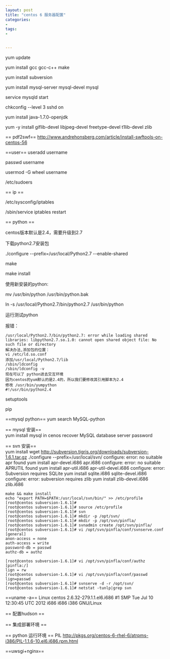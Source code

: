 ```yaml
---
layout: post
title: "centos 6 服务器配置"
categories:
- 
tags:
- 


---
```


yum update

yum install gcc gcc-c++ make 


yum install subversion 

yum install mysql-server  mysql-devel mysql

service mysqld start

chkconfig --level 3 sshd on

yum install java-1.7.0-openjdk

yum -y install giflib-devel libjpeg-devel freetype-devel t1lib-devel zlib

== pdf2swf==
http://www.andrehonsberg.com/article/install-swftools-on-centos-56

==user==
useradd username

passwd username

usermod -G wheel username

 /etc/sudoers

== ip ==

/etc/sysconfig/iptables

/sbin/service iptables restart

== python ==

centos版本默认是2.4，需要升级到2.7

下载python2.7安装包

./configure --prefix=/usr/local/Python2.7 --enable-shared

make

make install

使用新安装的python:

mv /usr/bin/python /usr/bin/python.bak

ln -s /usr/local/Python2.7/bin/python2.7 /usr/bin/python

运行测试python

报错：

	/usr/local/Python2.7/bin/python2.7: error while loading shared libraries: libpython2.7.so.1.0: cannot open shared object file: No such file or directory
	解决办法,添加包的位置：
	vi /etc/ld.so.conf 
	添加/usr/local/Python2.7/lib
	/sbin/ldconfig
	/sbin/ldconfig -v
	现在可以了 python进去交互环境
	因为centos的yum默认的是2.4的，所以我们要修改其引用脚本为2.4
	修改 /usr/bin/yumpython
	#!/usr/bin/python2.4

setuptools

pip 

==mysql python==
yum search MySQL-python


== mysql 安装==  
yum install mysql in cenos
recover MySQL database server password

== svn 安装==  
	yum install
	wget http://subversion.tigris.org/downloads/subversion-1.6.1.tar.gz
	./configure --prefix=/usr/local/svn/
	configure: error: no suitable apr found
	yum install apr-devel.i686  apr.i686 
	configure: error: no suitable APRUTIL found
	yum install apr-util.i686 apr-util-devel.i686 
	configure: error: Subversion requires SQLite
	yum install sqlite.i686  sqlite-devel.i686
	configure: error: subversion requires zlib
	yum install zlib-devel.i686  zlib.i686 

	make && make install
	echo "export PATH=$PATH:/usr/local/svn/bin/" >> /etc/profile
	[root@centos subversion-1.6.1]#
	[root@centos subversion-1.6.1]# source /etc/profile
	[root@centos subversion-1.6.1]# svn
	[root@centos subversion-1.6.1]# mkdir -p /opt/svn/
	[root@centos subversion-1.6.1]# mkdir -p /opt/svn/pinfla/
	[root@centos subversion-1.6.1]# svnadmin create /opt/svn/pinfla/
	[root@centos subversion-1.6.1]# vi /opt/svn/pinfla/conf/svnserve.conf
	[general]
	anon-access = none
	auth-access = write
	password-db = passwd
	authz-db = authz

	[root@centos subversion-1.6.1]# vi /opt/svn/pinfla/conf/authz
	[pinfla:/]
	lign = rw
	[root@centos subversion-1.6.1]# vi /opt/svn/pinfla/conf/passwd
	lign=passwd
	[root@centos subversion-1.6.1]# svnserve -d -r /opt/svn/
	[root@centos subversion-1.6.1]# netstat -tunlp|grep svn

==uname -a==
Linux centos 2.6.32-279.1.1.el6.i686 #1 SMP Tue Jul 10 12:30:45 UTC 2012 i686 i686 i386 GNU/Linux

== 配置hudson ==

== 集成部署环境 ==

== python 运行环境 ==
PIL http://pkgs.org/centos-6-rhel-6/atrpms-i386/PIL-1.1.6-10.el6.i686.rpm.html

==uwsgi+nginx==






